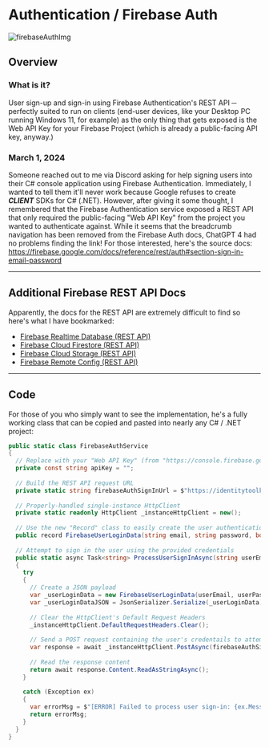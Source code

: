 # Authentication / Firebase Auth

![firebaseAuthImg](https://firebase.google.com/static/docs/auth/images/auth-providers.png)

## Overview

### What is it?
User sign-up and sign-in using Firebase Authentication's REST API ─ perfectly suited to run on clients (end-user devices, like your Desktop PC running Windows 11, for example) as the only thing that gets exposed is the Web API Key for your Firebase Project (which is already a public-facing API key, anyway.)

### March 1, 2024
Someone reached out to me via Discord asking for help signing users into their C# console application using Firebase Authentication. Immediately, I wanted to tell them it'll never work because Google refuses to create ***CLIENT*** SDKs for C# (.NET). However, after giving it some thought, I remembered that the Firebase Authentication service exposed a REST API that only required the public-facing "Web API Key" from the project you wanted to authenticate against. While it seems that the breadcrumb navigation has been removed from the Firebase Auth docs, ChatGPT 4 had no problems finding the link! For those interested, here's the source docs: https://firebase.google.com/docs/reference/rest/auth#section-sign-in-email-password

---

## Additional Firebase REST API Docs
Apparently, the docs for the REST API are extremely difficult to find so here's what I have bookmarked:

- [Firebase Realtime Database (REST API)](https://firebase.google.com/docs/reference/rest/database)
- [Firebase Cloud Firestore (REST API)](https://firebase.google.com/docs/firestore/reference/rest)
- [Firebase Cloud Storage (REST API)](https://firebase.google.com/docs/reference/rest/storage/rest)
- [Firebase Remote Config (REST API)](https://firebase.google.com/docs/reference/remote-config/rest)

---

## Code
For those of you who simply want to see the implementation, he's a fully working class that can be copied and pasted into nearly any C# / .NET project:

```cs
public static class FirebaseAuthService
{
  // Replace with your "Web API Key" (from "https://console.firebase.google.com/project/{YOUR_PROJECT_ID}/settings/general/")
  private const string apiKey = "";
  
  // Build the REST API request URL
  private static string firebaseAuthSignInUrl = $"https://identitytoolkit.googleapis.com/v1/accounts:signInWithPassword?key={apiKey}";
  
  // Properly-handled single-instance HttpClient
  private static readonly HttpClient _instanceHttpClient = new();
  
  // Use the new "Record" class to easily create the user authentication credentials model in a single line.
  public record FirebaseUserLoginData(string email, string password, bool returnSecureToken);
  
  // Attempt to sign in the user using the provided credentials
  public static async Task<string> ProcessUserSignInAsync(string userEmail, string userPass)
  {
    try
    {
      // Create a JSON payload
      var _userLoginData = new FirebaseUserLoginData(userEmail, userPass, true);
      var _userLoginDataJSON = JsonSerializer.Serialize(_userLoginData);
  
      // Clear the HttpClient's Default Request Headers
      _instanceHttpClient.DefaultRequestHeaders.Clear();
  
      // Send a POST request containing the user's credentails to attempt login
      var response = await _instanceHttpClient.PostAsync(firebaseAuthSignInUrl, new StringContent(_userLoginDataJSON, Encoding.UTF8, "application/json"));
  
      // Read the response content
      return await response.Content.ReadAsStringAsync();
    }
  
    catch (Exception ex)
    {
      var errorMsg = $"[ERROR] Failed to process user sign-in: {ex.Message}";
      return errorMsg;
    }
  }
}
```

